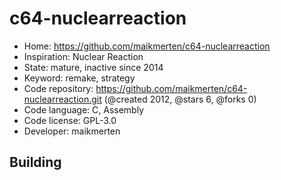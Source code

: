 # c64-nuclearreaction

- Home: https://github.com/maikmerten/c64-nuclearreaction
- Inspiration: Nuclear Reaction
- State: mature, inactive since 2014
- Keyword: remake, strategy
- Code repository: https://github.com/maikmerten/c64-nuclearreaction.git (@created 2012, @stars 6, @forks 0)
- Code language: C, Assembly
- Code license: GPL-3.0
- Developer: maikmerten

## Building
